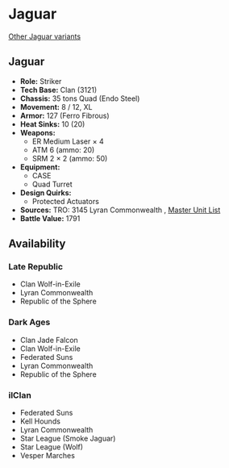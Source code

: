 # Jaguar 

[Other Jaguar variants](../jaguar.md) 

## Jaguar 

- **Role:** Striker 
- **Tech Base:** Clan (3121) 
- **Chassis:** 35 tons Quad (Endo Steel) 
- **Movement:** 8 / 12, XL 
- **Armor:** 127 (Ferro Fibrous) 
- **Heat Sinks:** 10 (20) 
- **Weapons:** 
  - ER Medium Laser × 4 
  - ATM 6 (ammo: 20) 
  - SRM 2 × 2 (ammo: 50) 
- **Equipment:** 
  - CASE 
  - Quad Turret 
- **Design Quirks:** 
  - Protected Actuators 
- **Sources:** TRO: 3145 Lyran Commonwealth , [Master Unit List](http://masterunitlist.info/Unit/Details/6612) 
- **Battle Value:** 1791 

## Availability 

### Late Republic 

- Clan Wolf-in-Exile 
- Lyran Commonwealth 
- Republic of the Sphere 

### Dark Ages 

- Clan Jade Falcon 
- Clan Wolf-in-Exile 
- Federated Suns 
- Lyran Commonwealth 
- Republic of the Sphere 

### ilClan 

- Federated Suns 
- Kell Hounds 
- Lyran Commonwealth 
- Star League (Smoke Jaguar) 
- Star League (Wolf) 
- Vesper Marches 

